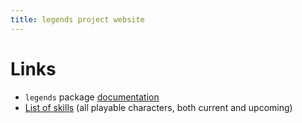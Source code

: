 ```yaml
---
title: legends project website
---
```


# Links

* `legends` package <a href='legends/index.html'>documentation</a>
* <a href='skills.html'>List of skills</a> (all playable characters, both current and upcoming)
